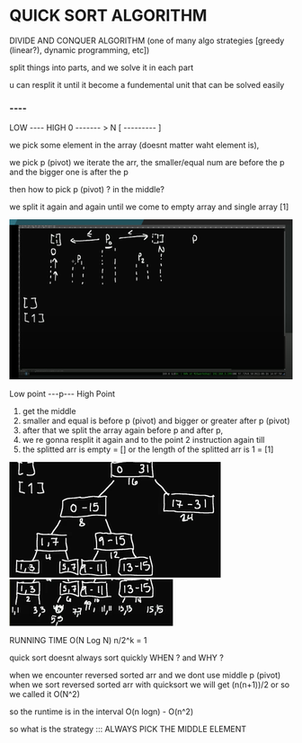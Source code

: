 # QUICK SORT ALGORITHM

DIVIDE AND CONQUER ALGORITHM (one of many algo strategies [greedy (linear?), dynamic programming, etc])

split things into parts, and we solve it in each part

u can resplit it until it become a fundemental unit that can be solved easily

### ----

LOW ---- HIGH
0 ------- > N
[ --------- ]

we pick some element in the array (doesnt matter waht element is),

we pick p (pivot)
we iterate the arr, the smaller/equal num are before the p and the bigger one is after the p

then how to pick p (pivot) ?
in the middle?

we split it again and again until we come to empty array and single array [1]

![](./divide_conquer_in_quicksort.png)

Low point ---p--- High Point

1. get the middle
2. smaller and equal is before p (pivot) and bigger or greater after p (pivot)
3. after that we split the array again before p and after p,
4. we re gonna resplit it again and to the point 2 instruction again till
5. the splitted arr is empty = [] or the length of the splitted arr is 1 = [1]

![](./tree_visualize_1_divide_conquer_in_quicksort.png)
![](./tree_visualize_2_divide_conquer_in_quicksort.png)

RUNNING TIME O(N Log N)
n/2^k = 1

quick sort doesnt always sort quickly
WHEN ? and WHY ?

when we encounter reversed sorted arr and we dont use middle p (pivot)
when we sort reversed sorted arr with quicksort we will get (n(n+1))/2 or so we called it O(N^2)

so the runtime is in the interval O(n logn) - O(n^2)

so what is the strategy ::: ALWAYS PICK THE MIDDLE ELEMENT
